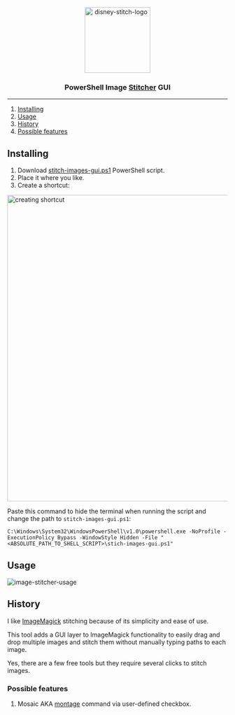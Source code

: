 <div align="center">
   <img src="https://github.com/user-attachments/assets/c1e7c5be-6b62-46e5-ba43-aa326d57678e" width="150" alt="disney-stitch-logo">
</div>

<h3 align="center">
  PowerShell Image <ins>Stitcher</ins> GUI
</h3>


___
1. [Installing](#Installing)
2. [Usage](#Usage)
3. [History](#History)
4. [Possible features](#possible-features)


## Installing

1. Download [stitch-images-gui.ps1](https://github.com/dimitryzub/powershell-image-stitcher/blob/main/stitch-images-gui.ps1) PowerShell script.
2. Place it where you like.
3. Create a shortcut:
<img src="https://github.com/user-attachments/assets/9ce096ff-9b6e-432b-b500-1b0aa3d334aa" alt="creating shortcut" width="700">

Paste this command to hide the terminal when running the script and change the path to `stitch-images-gui.ps1`:
```
C:\Windows\System32\WindowsPowerShell\v1.0\powershell.exe -NoProfile -ExecutionPolicy Bypass -WindowStyle Hidden -File "<ABSOLUTE_PATH_TO_SHELL_SCRIPT>\stich-images-gui.ps1"
```

## Usage

![image-stitcher-usage](https://github.com/user-attachments/assets/e8600271-4263-4378-9a8d-68998caa348b)


## History

I like [ImageMagick](https://www.imagemagick.org/) stitching because of its simplicity and ease of use.

This tool adds a GUI layer to ImageMagick functionality to easily drag and drop multiple images and stitch them without manually typing paths to each image.

Yes, there are a few free tools but they require several clicks to stitch images.

### Possible features
1. Mosaic AKA [montage](https://sinestesia.co/blog/tutorials/quick-n-easy-mosaics-with-imagemagick/) command via user-defined checkbox.
